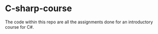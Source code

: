 # C-sharp-course
The code within this repo are all the assignments done for an introductory course for C#.
